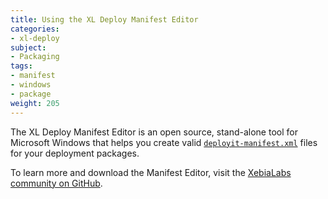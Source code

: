 ```yaml
---
title: Using the XL Deploy Manifest Editor
categories:
- xl-deploy
subject:
- Packaging
tags:
- manifest
- windows
- package
weight: 205
---
```


The XL Deploy Manifest Editor is an open source, stand-alone tool for Microsoft Windows that helps you create valid [`deployit-manifest.xml`](/xl-deploy/concept/xl-deploy-manifest-format.html) files for your deployment packages.

To learn more and download the Manifest Editor, visit the [XebiaLabs community on GitHub](https://github.com/xebialabs-community/xld-manifest-editor).
